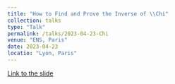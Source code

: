 ```yaml
---
title: "How to Find and Prove the Inverse of \\Chi"
collection: talks
type: "Talk"
permalink: /talks/2023-04-23-Chi
venue: "ENS, Paris"
date: 2023-04-23
locatio: "Lyon, Paris"
---
```


[Link to the slide](https://permutationbasedcrypto.org/2023/files/slides/PBC2023-Fukang_Liu-Inverse_Of_Chi.pdf)

